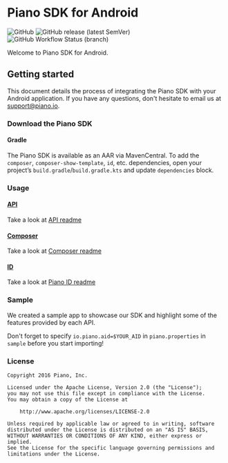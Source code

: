 # Piano SDK for Android
![GitHub](https://img.shields.io/github/license/tinypass/piano-sdk-for-android)
![GitHub release (latest SemVer)](https://img.shields.io/github/v/release/tinypass/piano-sdk-for-android)
![GitHub Workflow Status (branch)](https://img.shields.io/github/workflow/status/tinypass/piano-sdk-for-android/Build%20and%20test/master)

Welcome to Piano SDK for Android.

## Getting started
This document details the process of integrating the Piano SDK with your Android application. If you have any questions, don't hesitate to email us at support@piano.io.

### Download the Piano SDK
#### Gradle
The Piano SDK is available as an AAR via MavenCentral. To add the `composer`, `composer-show-template`, `id`, etc. dependencies, open your project’s `build.gradle`/`build.gradle.kts` and update `dependencies` block.

### Usage
#### [API](https://docs.piano.io/api/)
Take a look at [API readme](api/README.md)

#### [Composer](https://piano.io/product/composer/)
Take a look at [Composer readme](composer/README.md)

#### [ID](https://piano.io/product/id/)
Take a look at [Piano ID readme](id/README.md)

### Sample
We created a sample app to showcase our SDK and highlight some of the features provided by each API.

Don't forget to specify `io.piano.aid=$YOUR_AID` in `piano.properties` in `sample` before you start importing!

### License
```
Copyright 2016 Piano, Inc.

Licensed under the Apache License, Version 2.0 (the "License");
you may not use this file except in compliance with the License.
You may obtain a copy of the License at

    http://www.apache.org/licenses/LICENSE-2.0

Unless required by applicable law or agreed to in writing, software
distributed under the License is distributed on an "AS IS" BASIS,
WITHOUT WARRANTIES OR CONDITIONS OF ANY KIND, either express or implied.
See the License for the specific language governing permissions and
limitations under the License.
```
